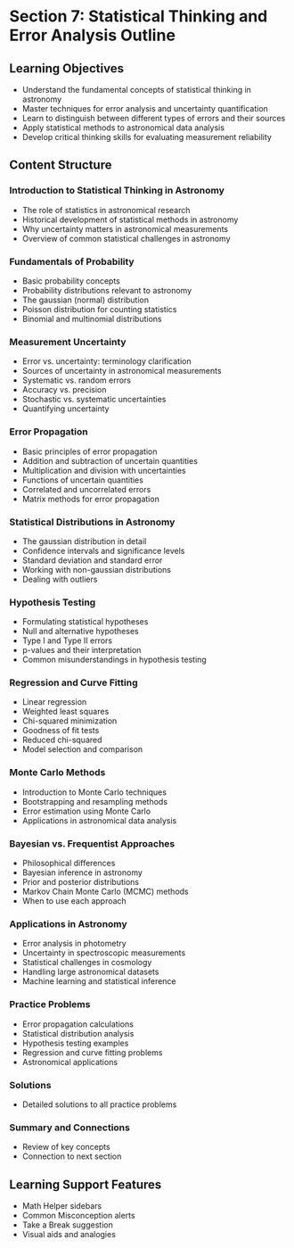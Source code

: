 # Section 7: Statistical Thinking and Error Analysis Outline

## Learning Objectives
- Understand the fundamental concepts of statistical thinking in astronomy
- Master techniques for error analysis and uncertainty quantification
- Learn to distinguish between different types of errors and their sources
- Apply statistical methods to astronomical data analysis
- Develop critical thinking skills for evaluating measurement reliability

## Content Structure

### Introduction to Statistical Thinking in Astronomy
- The role of statistics in astronomical research
- Historical development of statistical methods in astronomy
- Why uncertainty matters in astronomical measurements
- Overview of common statistical challenges in astronomy

### Fundamentals of Probability
- Basic probability concepts
- Probability distributions relevant to astronomy
- The gaussian (normal) distribution
- Poisson distribution for counting statistics
- Binomial and multinomial distributions

### Measurement Uncertainty
- Error vs. uncertainty: terminology clarification
- Sources of uncertainty in astronomical measurements
- Systematic vs. random errors
- Accuracy vs. precision
- Stochastic vs. systematic uncertainties
- Quantifying uncertainty

### Error Propagation
- Basic principles of error propagation
- Addition and subtraction of uncertain quantities
- Multiplication and division with uncertainties
- Functions of uncertain quantities
- Correlated and uncorrelated errors
- Matrix methods for error propagation

### Statistical Distributions in Astronomy
- The gaussian distribution in detail
- Confidence intervals and significance levels
- Standard deviation and standard error
- Working with non-gaussian distributions
- Dealing with outliers

### Hypothesis Testing
- Formulating statistical hypotheses
- Null and alternative hypotheses
- Type I and Type II errors
- p-values and their interpretation
- Common misunderstandings in hypothesis testing

### Regression and Curve Fitting
- Linear regression
- Weighted least squares
- Chi-squared minimization
- Goodness of fit tests
- Reduced chi-squared
- Model selection and comparison

### Monte Carlo Methods
- Introduction to Monte Carlo techniques
- Bootstrapping and resampling methods
- Error estimation using Monte Carlo
- Applications in astronomical data analysis

### Bayesian vs. Frequentist Approaches
- Philosophical differences
- Bayesian inference in astronomy
- Prior and posterior distributions
- Markov Chain Monte Carlo (MCMC) methods
- When to use each approach

### Applications in Astronomy
- Error analysis in photometry
- Uncertainty in spectroscopic measurements
- Statistical challenges in cosmology
- Handling large astronomical datasets
- Machine learning and statistical inference

### Practice Problems
- Error propagation calculations
- Statistical distribution analysis
- Hypothesis testing examples
- Regression and curve fitting problems
- Astronomical applications

### Solutions
- Detailed solutions to all practice problems

### Summary and Connections
- Review of key concepts
- Connection to next section

## Learning Support Features
- Math Helper sidebars
- Common Misconception alerts
- Take a Break suggestion
- Visual aids and analogies

